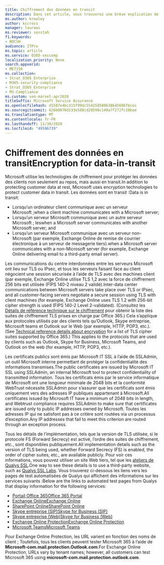 ```yaml
---
title: Chiffrement des données en transit
description: Dans cet article, vous trouverez une brève explication de la manière dont Microsoft chiffre les données client Microsoft 365 en transit.
ms.author: krowley
author: kccross
manager: laurawi
ms.reviewer: sosstah
f1.keywords:
- NOCSH
audience: ITPro
ms.topic: article
ms.service: O365-seccomp
localization_priority: None
search.appverid:
- MET150
ms.collection:
- Strat_O365_Enterprise
- M365-security-compliance
- Strat_O365_Enterprise
- MS-Compliance
ms.custom: seo-marvel-apr2020
titleSuffix: Microsoft Service Assurance
ms.openlocfilehash: d1587e4bc315f99dc554158500638645606fbcec
ms.sourcegitcommit: 626b0076d133e588cd28598c149a7f272fc18bae
ms.translationtype: MT
ms.contentlocale: fr-FR
ms.lasthandoff: 11/30/2020
ms.locfileid: "49506739"
---
```

# <a name="encryption-for-data-in-transit"></a><span data-ttu-id="c6e9a-103">Chiffrement des données en transit</span><span class="sxs-lookup"><span data-stu-id="c6e9a-103">Encryption for data-in-transit</span></span>

<span data-ttu-id="c6e9a-104">Microsoft utilise les technologies de chiffrement pour protéger les données des clients non seulement au repos, mais aussi en transit.</span><span class="sxs-lookup"><span data-stu-id="c6e9a-104">In addition to protecting customer data at rest, Microsoft uses encryption technologies to protect customer data in transit.</span></span> <span data-ttu-id="c6e9a-105">Les données sont en transit :</span><span class="sxs-lookup"><span data-stu-id="c6e9a-105">Data is in transit:</span></span>

- <span data-ttu-id="c6e9a-106">Lorsqu’un ordinateur client communique avec un serveur Microsoft ;</span><span class="sxs-lookup"><span data-stu-id="c6e9a-106">when a client machine communicates with a Microsoft server;</span></span>
- <span data-ttu-id="c6e9a-107">Lorsqu’un serveur Microsoft communique avec un autre serveur Microsoft ; les</span><span class="sxs-lookup"><span data-stu-id="c6e9a-107">when a Microsoft server communicates with another Microsoft server; and</span></span>
- <span data-ttu-id="c6e9a-108">Lorsqu’un serveur Microsoft communique avec un serveur non-Microsoft (par exemple, Exchange Online de remise de courrier électronique à un serveur de messagerie tiers).</span><span class="sxs-lookup"><span data-stu-id="c6e9a-108">when a Microsoft server communicates with a non-Microsoft server (for example, Exchange Online delivering email to a third-party email server).</span></span>

<span data-ttu-id="c6e9a-109">Les communications du centre interdonnées entre les serveurs Microsoft ont lieu sur TLS ou IPsec, et tous les serveurs faisant face au client négocient une session sécurisée à l’aide de TLS avec des machines client (par exemple, Exchange Online utilise TLS 1,2 avec la force de chiffrement 256 bits est utilisée (FIPS 140-2 niveau 2 validé).</span><span class="sxs-lookup"><span data-stu-id="c6e9a-109">Inter-data center communications between Microsoft servers take place over TLS or IPsec, and all customer-facing servers negotiate a secure session using TLS with client machines (for example, Exchange Online uses TLS 1.2 with 256-bit cipher strength is used (FIPS 140-2 Level 2-validated).</span></span> <span data-ttu-id="c6e9a-110">(Consultez les [Détails de référence technique sur le chiffrement](https://docs.microsoft.com/microsoft-365/compliance/technical-reference-details-about-encryption) pour obtenir la liste des suites de chiffrement TLS prises en charge par Office 365.) Cela s’applique aux protocoles utilisés par des clients tels qu’Outlook, Skype entreprise, Microsoft teams et Outlook sur le Web (par exemple, HTTP, POP3, etc.).</span><span class="sxs-lookup"><span data-stu-id="c6e9a-110">(See [Technical reference details about encryption](https://docs.microsoft.com/microsoft-365/compliance/technical-reference-details-about-encryption) for a list of TLS cipher suites supported by Office 365.) This applies to the protocols that are used by clients such as Outlook, Skype for Business, Microsoft Teams, and Outlook on the web (for example, HTTP, POP3, etc.).</span></span>

<span data-ttu-id="c6e9a-111">Les certificats publics sont émis par Microsoft IT SSL à l’aide de SSLAdmin, un outil Microsoft interne permettant de protéger la confidentialité des informations transmises.</span><span class="sxs-lookup"><span data-stu-id="c6e9a-111">The public certificates are issued by Microsoft IT SSL using SSLAdmin, an internal Microsoft tool to protect confidentiality of transmitted information.</span></span> <span data-ttu-id="c6e9a-112">Tous les certificats émis par le service informatique de Microsoft ont une longueur minimale de 2048 bits et la conformité WebTrust nécessite SSLAdmin pour s’assurer que les certificats sont émis uniquement vers des adresses IP publiques appartenant à Microsoft.</span><span class="sxs-lookup"><span data-stu-id="c6e9a-112">All certificates issued by Microsoft IT have a minimum of 2048 bits in length, and Webtrust compliance requires SSLAdmin to make sure that certificates are issued only to public IP addresses owned by Microsoft.</span></span> <span data-ttu-id="c6e9a-113">Toutes les adresses IP qui ne satisfont pas à ce critère sont routées via un processus d’exception.</span><span class="sxs-lookup"><span data-stu-id="c6e9a-113">Any IP addresses that fail to meet this criterion are routed through an exception process.</span></span>

<span data-ttu-id="c6e9a-114">Tous les détails de l’implémentation, tels que la version de TLS utilisée, si le protocole FS (Forward Secrecy) est activé, l’ordre des suites de chiffrement, etc., sont disponibles publiquement.</span><span class="sxs-lookup"><span data-stu-id="c6e9a-114">All implementation details such as the version of TLS being used, whether Forward Secrecy (FS) is enabled, the order of cipher suites, etc., are available publicly.</span></span> <span data-ttu-id="c6e9a-115">Pour voir ces informations, vous pouvez utiliser un site Web tiers, tel que les [ateliers de Qualys SSL](https://www.ssllabs.com).</span><span class="sxs-lookup"><span data-stu-id="c6e9a-115">One way to see these details is to use a third-party website, such as [Qualys SSL Labs](https://www.ssllabs.com).</span></span> <span data-ttu-id="c6e9a-116">Vous trouverez ci-dessous les liens vers les pages de test automatisées de Qualys qui affichent des informations sur les services suivants :</span><span class="sxs-lookup"><span data-stu-id="c6e9a-116">Below are the links to automated test pages from Qualys that display information for the following services:</span></span>

- [<span data-ttu-id="c6e9a-117">Portail Office 365</span><span class="sxs-lookup"><span data-stu-id="c6e9a-117">Office 365 Portal</span></span>](https://www.ssllabs.com/ssltest/analyze.html?d=portal.office.com&hideResults=on)
- [<span data-ttu-id="c6e9a-118">Exchange Online</span><span class="sxs-lookup"><span data-stu-id="c6e9a-118">Exchange Online</span></span>](https://www.ssllabs.com/ssltest/analyze.html?d=outlook.office365.com&hideResults=on)
- [<span data-ttu-id="c6e9a-119">SharePoint Online</span><span class="sxs-lookup"><span data-stu-id="c6e9a-119">SharePoint Online</span></span>](https://www.ssllabs.com/ssltest/analyze.html?d=microsoft-my.sharepoint.com&hideResults=on)
- [<span data-ttu-id="c6e9a-120">Skype entreprise (SIP)</span><span class="sxs-lookup"><span data-stu-id="c6e9a-120">Skype for Business (SIP)</span></span>](https://www.ssllabs.com/ssltest/analyze.html?d=sipdir.online.lync.com)
- [<span data-ttu-id="c6e9a-121">Skype entreprise (Web)</span><span class="sxs-lookup"><span data-stu-id="c6e9a-121">Skype for Business (Web)</span></span>](https://www.ssllabs.com/ssltest/analyze.html?d=webdir.online.lync.com&hideResults=on)
- [<span data-ttu-id="c6e9a-122">Exchange Online Protection</span><span class="sxs-lookup"><span data-stu-id="c6e9a-122">Exchange Online Protection</span></span>](https://ssl-tools.net/mailservers/microsoft-com.mail.protection.outlook.com)
- [<span data-ttu-id="c6e9a-123">Microsoft Teams</span><span class="sxs-lookup"><span data-stu-id="c6e9a-123">Microsoft Teams</span></span>](https://www.ssllabs.com/ssltest/analyze.html?d=teams.microsoft.com&latest)

<span data-ttu-id="c6e9a-124">Pour Exchange Online Protection, les URL varient en fonction des noms de client ; Toutefois, tous les clients peuvent tester Microsoft 365 à l’aide de **Microsoft-com.mail.protection.Outlook.com**.</span><span class="sxs-lookup"><span data-stu-id="c6e9a-124">For Exchange Online Protection, URLs vary by tenant names; however, all customers can test Microsoft 365 using **microsoft-com.mail.protection.outlook.com**.</span></span>

